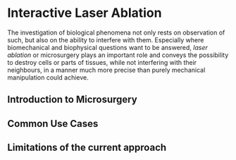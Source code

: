 # Interactive Laser Ablation

The investigation of biological phenomena not only rests on observation of such, but also on the ability to interfere with them. Especially where biomechanical and biophysical questions want to be answered, _laser ablation_ or microsurgery plays an important role and conveys the possibility to destroy cells or parts of tissues, while not interfering with their neighbours, in a manner much more precise than purely mechanical manipulation could achieve.

## Introduction to Microsurgery

## Common Use Cases

## Limitations of the current approach